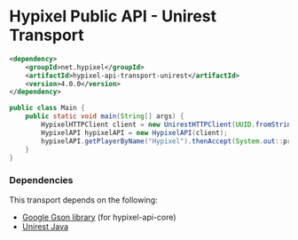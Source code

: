 Hypixel Public API - Unirest Transport
======

```xml
<dependency>
    <groupId>net.hypixel</groupId>
    <artifactId>hypixel-api-transport-unirest</artifactId>
    <version>4.0.0</version>
</dependency>
```

```java
public class Main {
    public static void main(String[] args) {
        HypixelHTTPClient client = new UnirestHTTPClient(UUID.fromString("your-api-key-here"));
        HypixelAPI hypixelAPI = new HypixelAPI(client);
        hypixelAPI.getPlayerByName("Hypixel").thenAccept(System.out::println);
    }
}
```

### Dependencies

This transport depends on the following:

* [Google Gson library](https://mvnrepository.com/artifact/com.google.code.gson/gson) (for hypixel-api-core)
* [Unirest Java](https://mvnrepository.com/artifact/com.konghq/unirest-java)